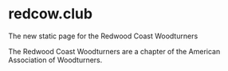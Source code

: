 # redcow.club
The new static page for the Redwood Coast Woodturners

The Redwood Coast Woodturners are a chapter of the American Association of Woodturners.
